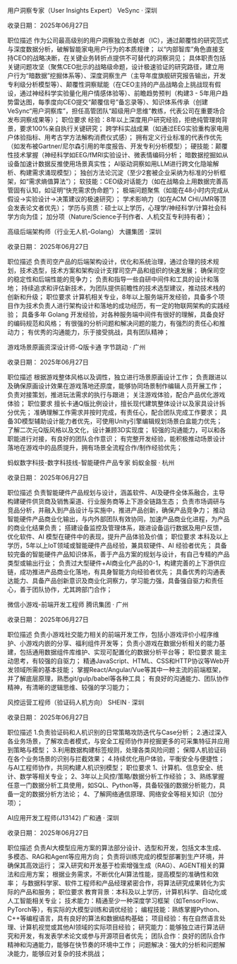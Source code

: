 用户洞察专家（User Insights Expert）
VeSync · 深圳

收录日期： 2025年06月27日

职位描述
作为公司最高级别的用户洞察独立贡献者（IC），通过颠覆性的研究范式与深度数据分析，破解智能家电用户行为的本质规律；
以“内部智库”角色直接支持CEO的战略决断，在关键业务转折点提供不可替代的洞察洞见；
具体职责包括关键问题攻坚（聚焦CEO批示的战略级命题，设计极速验证的研究路径，建立用户行为“暗数据”挖掘体系等）、深度洞察生产（主导年度旗舰研究报告输出，开发专利级分析模型等）、颠覆性洞察赋能（在CEO主持的产品战略会上挑战现有假设，通过神经科学实验量化用户情感体验等）、前瞻趋势预判（构建3 - 5年用户趋势雷达图，每季度向CEO提交“颠覆信号”备忘录等）、知识体系传承（创建VeSync“用户洞察库”，担任高管团队“超级用户思维”教练，代表公司在重要场合发布洞察成果等）；
职位要求
经验：8年以上深度用户研究经验，拒绝纯管理岗背景，要求100%亲自执行关键研究；
跨学科实战成果（如通过EEG实验重构家电用户体验指标、用考古学方法解构消费仪式感）；
拥有定义行业标准的代表作优先（如发布被Gartner/尼尔森引用的年度报告、开发专利分析模型）；
硬技能：颠覆性技术掌握（神经科学如EEG/fMRI实验设计、微表情编码分析；
暗数据挖掘如从设备加速计数据反推使用场景真实性；
AI驱动洞察如用LLM进行跨文化隐喻解析、构建需求涌现模型）；
独创方法论沉淀（至少2套被企业采纳为标准的分析框架，如“需求熵值算法”）；
软技能：CEO级对话能力（如在战略会上用数据完善高管固有认知，如证明“快充需求伪命题”）；
极端问题聚焦（如能在48小时内完成从假设→实验设计→决策建议的极速研究）；
学术影响力（如在ACM CHI/JMR等顶会发表论文者优先）；
学历与资质：硕士以上学历，心理学/神经科学/计算社会科学方向为佳；
加分项（Nature/Science子刊作者、人机交互专利持有者）；



高级后端架构师（行业无人机-Golang）
大疆集团 · 深圳

收录日期： 2025年06月27日

职位描述
负责司空产品的后端架构设计，优化和系统治理，通过合理的技术规划，技术选型，技术方案和架构设计支撑司空产品和组织的快速发展；
确保司空的稳定性和后端性能的竞争力；
负责和指导一些自研中间件和工具的设计和落地；
持续追求和评估新技术，为团队提供前瞻性的技术选型建议，推动技术栈的创新和升级；
职位要求
计算机相关专业，8年以上服务端开发经验，具备多个项目作为技术负责人进行架构设计和落地的成功经历，有一定的物联网架构的实践经验；
具备多年 Golang 开发经验，对各种服务端中间件有很好的理解，具备良好的编码规范和风格；
有很强的分析问题和解决问题的能力，有强烈的责任心和推动力；
有优秀的沟通能力，乐于接受挑战，具有团队精神；


游戏场景原画资深设计师-Q版卡通
字节跳动 · 广州

收录日期： 2025年06月27日

职位描述
根据游戏整体风格以及调性，独立进行场景原画设计工作；
负责跟进以及确保原画设计效果在游戏落地还原度，能够协同场景制作编辑人员开展工作；
负责对接策划，推进玩法需求的执行与跟进；
关注游戏体验，配合产品优化游戏体验；
职位要求
擅长卡通Q版比例设计，擅长现代建筑整体设计以及家具设计拆分优先；
准确理解工作需求并按时完成，有责任心，配合团队完成工作要求；
具备3D模型辅助设计能力者优先，可使用Unity引擎编辑规划场景白盒能力优先；
了解二次元Q版风格以及文化，设计兼顾3D实现度；
较强的沟通能力，可以和各职能进行对接，有良好的团队合作意识；
有完整开发经验，能积极推动场景设计落地在游戏中的品质提升，拥有场景全流程合作/制作经验优先；


蚂蚁数字科技-数字科技线-智能硬件产品专家
蚂蚁金服 · 杭州

收录日期： 2025年06月27日

职位描述
负责智能硬件产品规划与设计，涵盖软件、AI及硬件全体系融合，主导构建硬件供货商及销售渠道、行业服务商等上下游全链路生态；
负责市场调研与竞品分析，并融入到产品设计与实施中，推进产品创新，确保产品竞争力；
推动智能硬件产品商业化输出，与内外部团队有效协同，加速产品商业化进程，为产品的商业化结果负责；
搭建设备监控及管理体系，跟进设备运行数据及用户反馈，优化软件、AI 模型在硬件中的表现，提升产品体验及价值；
职位要求
本科及以上学历，5年以上IoT领域或智能硬件产品经验，兼具软硬件、AI 经验者优先；
具备较完备的智能硬件产品知识体系，善于产品方案的规划与设计，有自己专精的产品类型或输出行业；
负责过大型硬件+AI商业化产品的0-1，构建完善的上下游供应链，成功推进产品商业化落地，有具身智能方向经验者优先；
具备优秀的沟通表达能力、具备产品创新意识及商业化洞察力，学习能力强，具备强自驱力和责任心，善于团队协作，尤其跨部门合作；


微信小游戏-前端开发工程师
腾讯集团 · 广州

收录日期： 2025年06月27日

职位描述
负责小游戏社交能力相关的前端开发工作，包括小游戏评价小程序维护、小游戏内嵌的分享、福利组件开发等；
负责小游戏在数据分析相关的能力基建，包括通用数据组件库维护、实现可配置化的数据分析平台等；
职位要求
能主动思考，有较强的自驱力；
精通JavaScript、HTML、CSS和HTTP协议等Web开发领域所需的基本技能；
掌握React/Angular/Vue等其中一种主流的前端框架，并了解底层原理，熟悉git/gulp/babel等各种工具；
有良好的沟通能力、团队协作精神，有清晰的逻辑思维、较强的学习能力；


风控运营工程师（验证码人机方向）
SHEIN · 深圳

收录日期： 2025年06月27日

职位描述
1.负责验证码和人机识别的日常策略攻防迭代与Case分析；
2.通过深入各业务场景，了解攻击者模式，与安全工程师协作并挖掘更多的可采集特征并应用到策略与模型；
3.利用数据构建标签规则，处理各类风险问题；
保障人机验证码在各个业务场景的识别与拦截效果；
4.持续优化用户体验，平衡安全与便捷性；
与AI工程师协作，共同构建人机识别模型；
职位要求
1、计算机、信息安全、统计、数学等相关专业；
2、3年以上风控/策略/数据分析工作经验；
3、熟练掌握任意一门数据分析工具使用，如SQL、Python等，具备较强的数据分析能力，具备一定的数据分析方法论；
4、了解网络通信原理、网络安全等相关知识（加分项）；


AI应用开发工程师(J13142)
广和通 · 深圳

收录日期： 2025年06月27日

职位描述
负责AI大模型应用方案的算法部分设计、选型和开发，包括文本生成、多模态、RAG和Agent等应用方向；
负责将训练完成的模型部署到生产环境，并确保其高效运行；
深入研究和开发基于检索增强生成（RAG）、AGENT相关的算法和应用方案；
根据业务需求，不断优化AI算法性能，提高模型的准确性和效率；
与数据科学家、软件工程师和产品经理紧密合作，将算法研究成果转化为实际的产品和服务；
职位要求
教育背景：本科及以上学历，计算机科学、自动化或人工智能相关专业；
技术能力：精通至少一种深度学习框架（如TensorFlow、PyTorch等），有实际的大模型训练和调优经验；
编程技能：熟练掌握Python、C++等编程语言，具有良好的算法和数据结构基础；
项目经验：有在自然语言处理、计算机视觉或其他AI领域的实际项目经验；
研究能力：能够独立进行算法研究和开发，有发表学术论文或参与开源项目者优先；
团队合作：良好的团队合作精神和沟通能力，能够在快节奏的环境中工作；
问题解决：强大的分析和问题解决能力，能够应对复杂的技术挑战；


